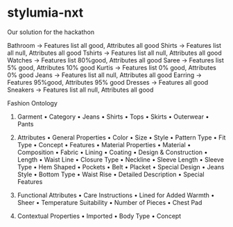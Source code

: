 # stylumia-nxt
Our solution for the hackathon








Bathroom -> Features list all good, Attributes all good
Shirts -> Features list all null, Attributes all good
Tshirts -> Features list all null, Attributes all good
Watches -> Features list 80%good, Attributes all good
Saree -> Features list 5% good, Attributes 10% good
Kurtis -> Features list 0% good, Attributes 0% good
Jeans -> Features list all null, Attributes all good
Earring -> Features 95%good, Attributes 95% good
Dresses -> Features all good
Sneakers -> Features list all null, Attributes all good



Fashion Ontology

1. Garment
	•	Category
	•	Jeans
	•	Shirts
	•	Tops
	•	Skirts
	•	Outerwear
	•	Pants

2. Attributes
	•	General Properties
	•	Color
	•	Size
	•	Style
	•	Pattern Type
	•	Fit Type
	•	Concept
	•	Features
	•	Material Properties
	•	Material
	•	Composition
	•	Fabric
	•	Lining
	•	Coating
	•	Design & Construction
	•	Length
	•	Waist Line
	•	Closure Type
	•	Neckline
	•	Sleeve Length
	•	Sleeve Type
	•	Hem Shaped
	•	Pockets
	•	Belt
	•	Placket
	•	Special Design
	•	Jeans Style
	•	Bottom Type
	•	Waist Rise
	•	Detailed Description
	•	Special Features

3. Functional Attributes
	•	Care Instructions
	•	Lined for Added Warmth
	•	Sheer
	•	Temperature Suitability
	•	Number of Pieces
	•	Chest Pad

4. Contextual Properties
	•	Imported
	•	Body Type
	•	Concept